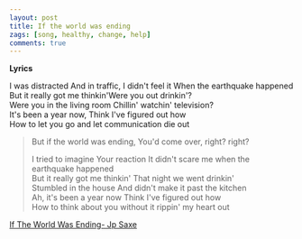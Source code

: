 ```yaml
---
layout: post
title: If the world was ending
zags: [song, healthy, change, help]
comments: true
---
```

__Lyrics__   
>
 I was distracted And in traffic, I didn't feel it When the earthquake happened   
 But it really got me thinkin'Were you out drinkin'?   
 Were you in the living room Chillin' watchin' television?   
 It's been a year now, Think I've figured out how   
 How to let you go and let communication die out   
>        
> But if the world was ending, You'd come over, right? right?   
>    
> I tried to imagine Your reaction It didn't scare me when the earthquake happened   
> But it really got me thinkin' That night we went drinkin'   
> Stumbled in the house And didn't make it past the kitchen   
> Ah, it's been a year now Think I've figured out how   
> How to think about you without it rippin' my heart out   
   
[If The World Was Ending- Jp Saxe](https://youtu.be/7viR3P6jeRQ/)
